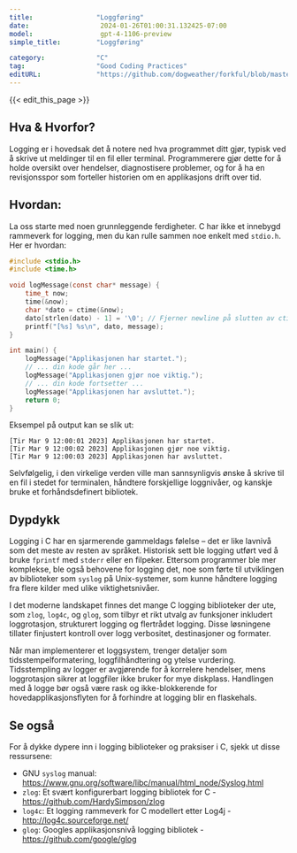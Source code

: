```yaml
---
title:                "Loggføring"
date:                  2024-01-26T01:00:31.132425-07:00
model:                 gpt-4-1106-preview
simple_title:         "Loggføring"

category:             "C"
tag:                  "Good Coding Practices"
editURL:              "https://github.com/dogweather/forkful/blob/master/content/no/c/logging.md"
---
```


{{< edit_this_page >}}

## Hva & Hvorfor?
Logging er i hovedsak det å notere ned hva programmet ditt gjør, typisk ved å skrive ut meldinger til en fil eller terminal. Programmerere gjør dette for å holde oversikt over hendelser, diagnostisere problemer, og for å ha en revisjonsspor som forteller historien om en applikasjons drift over tid.

## Hvordan:
La oss starte med noen grunnleggende ferdigheter. C har ikke et innebygd rammeverk for logging, men du kan rulle sammen noe enkelt med `stdio.h`. Her er hvordan:

```c
#include <stdio.h>
#include <time.h>

void logMessage(const char* message) {
    time_t now;
    time(&now);
    char *dato = ctime(&now);
    dato[strlen(dato) - 1] = '\0'; // Fjerner newline på slutten av ctime()'s resultat
    printf("[%s] %s\n", dato, message);
}

int main() {
    logMessage("Applikasjonen har startet.");
    // ... din kode går her ...
    logMessage("Applikasjonen gjør noe viktig.");
    // ... din kode fortsetter ...
    logMessage("Applikasjonen har avsluttet.");
    return 0;
}
```

Eksempel på output kan se slik ut:

```
[Tir Mar 9 12:00:01 2023] Applikasjonen har startet.
[Tir Mar 9 12:00:02 2023] Applikasjonen gjør noe viktig.
[Tir Mar 9 12:00:03 2023] Applikasjonen har avsluttet.
```

Selvfølgelig, i den virkelige verden ville man sannsynligvis ønske å skrive til en fil i stedet for terminalen, håndtere forskjellige loggnivåer, og kanskje bruke et forhåndsdefinert bibliotek.

## Dypdykk
Logging i C har en sjarmerende gammeldags følelse – det er like lavnivå som det meste av resten av språket. Historisk sett ble logging utført ved å bruke `fprintf` med `stderr` eller en filpeker. Ettersom programmer ble mer komplekse, ble også behovene for logging det, noe som førte til utviklingen av biblioteker som `syslog` på Unix-systemer, som kunne håndtere logging fra flere kilder med ulike viktighetsnivåer.

I det moderne landskapet finnes det mange C logging biblioteker der ute, som `zlog`, `log4c`, og `glog`, som tilbyr et rikt utvalg av funksjoner inkludert loggrotasjon, strukturert logging og flertrådet logging. Disse løsningene tillater finjustert kontroll over logg verbositet, destinasjoner og formater.

Når man implementerer et loggsystem, trenger detaljer som tidsstempelformatering, loggfilhåndtering og ytelse vurdering. Tidsstempling av logger er avgjørende for å korrelere hendelser, mens loggrotasjon sikrer at loggfiler ikke bruker for mye diskplass. Handlingen med å logge bør også være rask og ikke-blokkerende for hovedapplikasjonsflyten for å forhindre at logging blir en flaskehals.

## Se også
For å dykke dypere inn i logging biblioteker og praksiser i C, sjekk ut disse ressursene:

- GNU `syslog` manual: https://www.gnu.org/software/libc/manual/html_node/Syslog.html
- `zlog`: Et svært konfigurerbart logging bibliotek for C - https://github.com/HardySimpson/zlog
- `log4c`: Et logging rammeverk for C modellert etter Log4j - http://log4c.sourceforge.net/
- `glog`: Googles applikasjonsnivå logging bibliotek - https://github.com/google/glog
